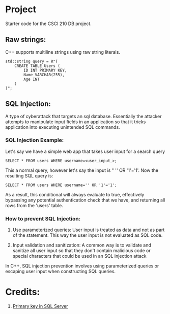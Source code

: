 # Project
Starter code for the CSCI 210 DB project.


## Raw strings:
C++ supports multiline strings using raw string literals.
```
std::string query = R"(
    CREATE TABLE Users (
        ID INT PRIMARY KEY,
        Name VARCHAR(255),
        Age INT
    )
)";
```


## SQL Injection:
A type of cyberattack that targets an sql database. Essentially the attacker attempts to manipulate input fields in an 
application so that it tricks application into executing unintended SQL commands. 

### SQL Injection Example:
Let's say we have a simple web app that takes user input for a search query
```
SELECT * FROM users WHERE username=<user_input_>;
```
This a normal query, however let's say the input is " '' OR '1'='1'. Now the 
resulting SQL query is:
```
SELECT * FROM users WHERE username='' OR '1'='1';
```
As a result, this conditional will always evaluate to true, effectively bypassing any potential
authentication check that we have, and returning all rows from the 'users' table.

### How to prevent SQL Injection:
1. Use parameterized queries: User input is treated as data and not as part of the statement. This way the user input is not evaluated as SQL code.

2. Input validation and sanitization: A common way is to validate and sanitize all user input so that 
they don't contain malicious code or special characters that could be used in an 
SQL injection attack

In C++, SQL injection prevention involves using parameterized queries or escaping user input when constructing SQL queries.


# Credits:
1. [Primary key in SQL Server](https://www.atlassian.com/data/admin/how-to-define-an-auto-increment-primary-key-in-sql-server)
